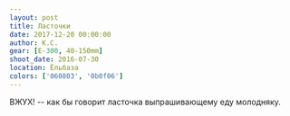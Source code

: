 ```yaml
---
layout: post
title: Ласточки
date: 2017-12-20 00:00:00
author: К.С.
gear: [E-300, 40-150mm]
shoot_date: 2016-07-30
location: Ёльбаза
colors: ['060803', '0b0f06']
---
```

ВЖУХ! -- как бы говорит ласточка выпрашивающему еду молодняку.
